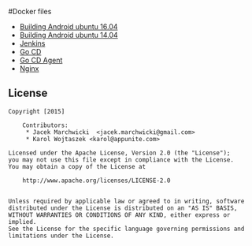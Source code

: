 #Docker files

* [Building Android ubuntu 16.04](ubuntu-16-04-java7-8/README.md)
* [Building Android ubuntu 14.04](java7-8/README.md)
* [Jenkins](jenkins/README.md)
* [Go CD](go-cd/README.md)
* [Go CD Agent](go-cd-agent/README.md)
* [Nginx](nginx/README.md)

## License

    Copyright [2015]
    
		Contributors:
		 * Jacek Marchwicki  <jacek.marchwicki@gmail.com>
		 * Karol Wojtaszek <karol@appunite.com>
		
    Licensed under the Apache License, Version 2.0 (the "License");
    you may not use this file except in compliance with the License.
    You may obtain a copy of the License at
    
    	http://www.apache.org/licenses/LICENSE-2.0
        
    
    Unless required by applicable law or agreed to in writing, software
    distributed under the License is distributed on an "AS IS" BASIS,
    WITHOUT WARRANTIES OR CONDITIONS OF ANY KIND, either express or implied.
    See the License for the specific language governing permissions and
    limitations under the License.
